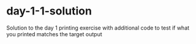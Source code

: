 # day-1-1-solution
Solution to the day 1 printing exercise with additional code to test if what you printed matches the target output 
